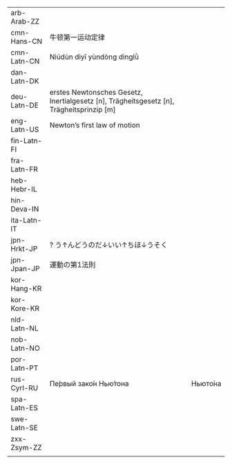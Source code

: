| | | |
|-|-|-|
| arb-Arab-ZZ |  |  |
| cmn-Hans-CN | 牛顿第一运动定律 |  |
| cmn-Latn-CN | Niúdùn dìyī yùndòng dìnglǜ |  |
| dan-Latn-DK |  |  |
| deu-Latn-DE | erstes Newtonsches Gesetz, Inertialgesetz [n], Trägheitsgesetz [n], Trägheitsprinzip [m] |  |
| eng-Latn-US | Newton’s first law of motion |  |
| fin-Latn-FI |  |  |
| fra-Latn-FR |  |  |
| heb-Hebr-IL |  |  |
| hin-Deva-IN |  |  |
| ita-Latn-IT |  |  |
| jpn-Hrkt-JP | ? う↑んどうのだ↓いい↑ちほ↓うそく |  |
| jpn-Jpan-JP | 運動の第1法則 |  |
| kor-Hang-KR |  |  |
| kor-Kore-KR |  |  |
| nld-Latn-NL |  |  |
| nob-Latn-NO |  |  |
| por-Latn-PT |  |  |
| rus-Cyrl-RU | Пе́рвый зако́н Нью́тона|Ньюто́на |  |
| spa-Latn-ES |  |  |
| swe-Latn-SE |  |  |
| zxx-Zsym-ZZ |  |  |
|  |  |  |

